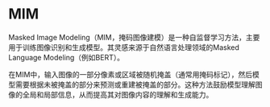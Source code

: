 # MIM

Masked Image Modeling（MIM，掩码图像建模）是一种自监督学习方法，主要用于训练图像识别和生成模型。其灵感来源于自然语言处理领域的Masked Language Modeling（例如BERT）。

在MIM中，输入图像的一部分像素或区域被随机掩盖（通常用掩码标记），然后模型需要根据未被掩盖的部分来预测或重建被掩盖的部分。这种方法鼓励模型理解图像的全局和局部信息，从而提高其对图像内容的理解和生成能力。